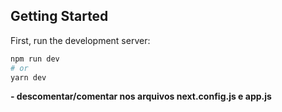 

## Getting Started

First, run the development server:

```bash
npm run dev
# or
yarn dev
```

**- descomentar/comentar nos arquivos next.config.js e app.js**